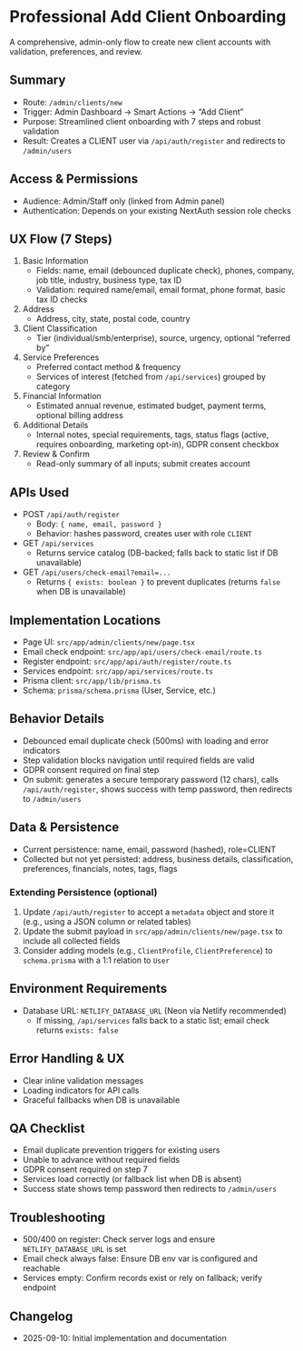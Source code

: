 # Professional Add Client Onboarding

A comprehensive, admin-only flow to create new client accounts with validation, preferences, and review.

## Summary
- Route: `/admin/clients/new`
- Trigger: Admin Dashboard → Smart Actions → “Add Client”
- Purpose: Streamlined client onboarding with 7 steps and robust validation
- Result: Creates a CLIENT user via `/api/auth/register` and redirects to `/admin/users`

## Access & Permissions
- Audience: Admin/Staff only (linked from Admin panel)
- Authentication: Depends on your existing NextAuth session role checks

## UX Flow (7 Steps)
1) Basic Information
   - Fields: name, email (debounced duplicate check), phones, company, job title, industry, business type, tax ID
   - Validation: required name/email, email format, phone format, basic tax ID checks
2) Address
   - Address, city, state, postal code, country
3) Client Classification
   - Tier (individual/smb/enterprise), source, urgency, optional “referred by”
4) Service Preferences
   - Preferred contact method & frequency
   - Services of interest (fetched from `/api/services`) grouped by category
5) Financial Information
   - Estimated annual revenue, estimated budget, payment terms, optional billing address
6) Additional Details
   - Internal notes, special requirements, tags, status flags (active, requires onboarding, marketing opt-in), GDPR consent checkbox
7) Review & Confirm
   - Read-only summary of all inputs; submit creates account

## APIs Used
- POST `/api/auth/register`
  - Body: `{ name, email, password }`
  - Behavior: hashes password, creates user with role `CLIENT`
- GET `/api/services`
  - Returns service catalog (DB-backed; falls back to static list if DB unavailable)
- GET `/api/users/check-email?email=...`
  - Returns `{ exists: boolean }` to prevent duplicates (returns `false` when DB is unavailable)

## Implementation Locations
- Page UI: `src/app/admin/clients/new/page.tsx`
- Email check endpoint: `src/app/api/users/check-email/route.ts`
- Register endpoint: `src/app/api/auth/register/route.ts`
- Services endpoint: `src/app/api/services/route.ts`
- Prisma client: `src/app/lib/prisma.ts`
- Schema: `prisma/schema.prisma` (User, Service, etc.)

## Behavior Details
- Debounced email duplicate check (500ms) with loading and error indicators
- Step validation blocks navigation until required fields are valid
- GDPR consent required on final step
- On submit: generates a secure temporary password (12 chars), calls `/api/auth/register`, shows success with temp password, then redirects to `/admin/users`

## Data & Persistence
- Current persistence: name, email, password (hashed), role=CLIENT
- Collected but not yet persisted: address, business details, classification, preferences, financials, notes, tags, flags

### Extending Persistence (optional)
1) Update `/api/auth/register` to accept a `metadata` object and store it (e.g., using a JSON column or related tables)
2) Update the submit payload in `src/app/admin/clients/new/page.tsx` to include all collected fields
3) Consider adding models (e.g., `ClientProfile`, `ClientPreference`) to `schema.prisma` with a 1:1 relation to `User`

## Environment Requirements
- Database URL: `NETLIFY_DATABASE_URL` (Neon via Netlify recommended)
  - If missing, `/api/services` falls back to a static list; email check returns `exists: false`

## Error Handling & UX
- Clear inline validation messages
- Loading indicators for API calls
- Graceful fallbacks when DB is unavailable

## QA Checklist
- Email duplicate prevention triggers for existing users
- Unable to advance without required fields
- GDPR consent required on step 7
- Services load correctly (or fallback list when DB is absent)
- Success state shows temp password then redirects to `/admin/users`

## Troubleshooting
- 500/400 on register: Check server logs and ensure `NETLIFY_DATABASE_URL` is set
- Email check always false: Ensure DB env var is configured and reachable
- Services empty: Confirm records exist or rely on fallback; verify endpoint

## Changelog
- 2025-09-10: Initial implementation and documentation
